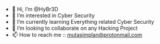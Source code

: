 - 👋 Hi, I’m @HyBr3D
- 👀 I’m interested in Cyber Security
- 🌱 I’m currently learning Everything related Cyber Security
- 💞️ I’m looking to collaborate on any Hacking Project
- 📫 How to reach me :: mutasimplan@protonmail.com 

<!---
fulplan/fulplan is a ✨ special ✨ repository because its `README.md` (this file) appears on your GitHub profile.
You can click the Preview link to take a look at your changes.
--->
